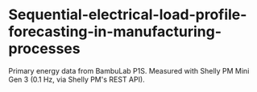 # Sequential-electrical-load-profile-forecasting-in-manufacturing-processes
Primary energy data from BambuLab P1S. Measured with Shelly PM Mini Gen 3 (0.1 Hz, via Shelly PM's REST API).
